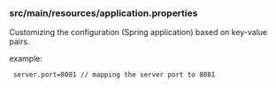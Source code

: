 

### src/main/resources/application.properties

Customizing the configuration (Spring application)
based on key-value pairs.

example:
     
     server.port=8081 // mapping the server port to 8081
     



